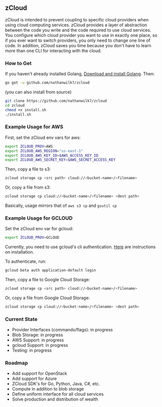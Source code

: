 ## zCloud
zCloud is intended to prevent coupling to specific cloud providers when using cloud computing services. zCloud provides a layer of abstraction between the code you write and the code required to use cloud services. You configure which cloud provider you want to use in exactly one place, so if you ever want to switch providers, you only need to change one line of code. In addition, zCloud saves you time because you don't have to learn more than one CLI for interacting with the cloud.

### How to Get
If you haven't already installed Golang, [Download and install Golang](https://golang.org/dl/). Then:
```bash
go get -u github.com/nathanwilk7/zcloud
```

(you can also install from source)
```bash
git clone https://github.com/nathanwilk7/zcloud
cd zcloud
chmod +x install.sh
./install.sh
```

### Example Usage for AWS
First, set the zCloud env vars for aws:
```bash
export ZCLOUD_PROV=AWS
export ZCLOUD_AWS_REGION="us-east-1"
export ZCLOUD_AWS_KEY_ID=$AWS_ACCESS_KEY_ID
export ZCLOUD_AWS_SECRET_KEY=$AWS_SECRET_ACCESS_KEY
```
Then, copy a file to s3:
```bash
zcloud storage cp <src path> cloud://<bucket-name>/<filename>
```
Or, copy a file from s3:
```bash
zcloud storage cp cloud://<bucket-name>/<filename> <dest path>
```
Basically, usage mirrors that of `aws s3 cp` and `gsutil cp`

### Example Usage for GCLOUD
Set the zCloud env var for gcloud:
```bash
export ZCLOUD_PROV=GCLOUD
```
Currently, you need to use gcloud's cli authentication. [Here](https://cloud.google.com/sdk/downloads) are instructions on installation.

To authenticate, run:
```bash
gcloud beta auth application-default login
```
Then, copy a file to Google Cloud Storage:
```bash
zcloud storage cp <src path> cloud://<bucket-name>/<filename>
```
Or, copy a file from Google Cloud Storage:
```bash
zcloud storage cp cloud://<bucket-name>/<filename> <dest path>
```
### Current State
- Provider Interfaces (commands/flags): in progress
- Blob Storage: in progress
- AWS Support: in progress
- gcloud Support: in progress
- Testing: in progress

### Roadmap
- Add support for OpenStack
- Add support for Azure
- ZCloud SDK's for Go, Python, Java, C#, etc.
- Compute in addition to blob storage
- Define uniform interface for all cloud services
- Solve production and distribution of wealth
